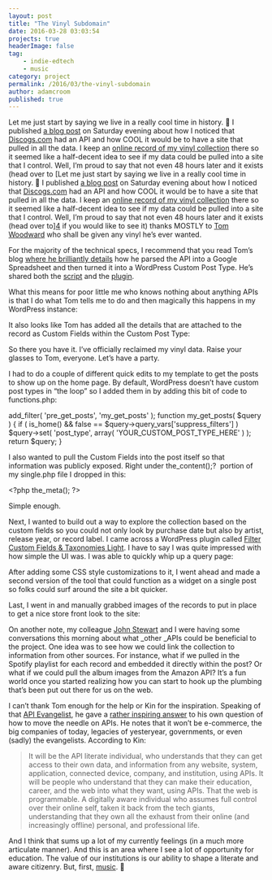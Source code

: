 ```yaml
---
layout: post
title: "The Vinyl Subdomain"
date: 2016-03-28 03:03:54
projects: true
headerImage: false
tag:
    - indie-edtech
    - music
category: project
permalink: /2016/03/the-vinyl-subdomain
author: adamcroom
published: true
---
```


Let me just start by saying we live in a really cool time in history. 🙂 I published [a blog post][1] on Saturday evening about how I noticed that [Discogs.com][2] had an API and how COOL it would be to have a site that pulled in all the data. I keep an [online record of my vinyl collection][3] there so it seemed like a half-decent idea to see if my data could be pulled into a site that I control. Well, I&#8217;m proud to say that not even 48 hours later and it exists (head over to [Let me just start by saying we live in a really cool time in history. 🙂 I published [a blog post][1] on Saturday evening about how I noticed that [Discogs.com][2] had an API and how COOL it would be to have a site that pulled in all the data. I keep an [online record of my vinyl collection][3] there so it seemed like a half-decent idea to see if my data could be pulled into a site that I control. Well, I&#8217;m proud to say that not even 48 hours later and it exists (head over to][4] if you would like to see it) thanks MOSTLY to [Tom Woodward][5] who shall be given any vinyl he&#8217;s ever wanted.

For the majority of the technical specs, I recommend that you read Tom&#8217;s blog [where he brilliantly details][6] how he parsed the API into a Google Spreadsheet and then turned it into a WordPress Custom Post Type. He&#8217;s shared both the [script][7] and the [plugin][8].

What this means for poor little me who knows nothing about anything APIs is that I do what Tom tells me to do and then magically this happens in my WordPress instance:



It also looks like Tom has added all the details that are attached to the record as Custom Fields within the Custom Post Type:



So there you have it. I&#8217;ve officially reclaimed my vinyl data. Raise your glasses to Tom, everyone. Let&#8217;s have a party.



I had to do a couple of different quick edits to my template to get the posts to show up on the home page. By default, WordPress doesn&#8217;t have custom post types in &#8220;the loop&#8221; so I added them in by adding this bit of code to functions.php:

add_filter( 'pre_get_posts', 'my_get_posts' );
function my_get_posts( $query ) {
if ( is_home() && false == $query-&gt;query_vars['suppress_filters'] )
$query-&gt;set( 'post_type', array(
'YOUR_CUSTOM_POST_TYPE_HERE' ) );
    return $query;
 }

I also wanted to pull the Custom Fields into the post itself so that information was publicly exposed. Right under the_content();?  portion of my single.php file I dropped in this:

&lt;?php the_meta(); ?&gt;

Simple enough.

Next, I wanted to build out a way to explore the collection based on the custom fields so you could not only look by purchase date but also by artist, release year, or record label. I came across a WordPress plugin called [Filter Custom Fields & Taxonomies Light][9]. I have to say I was quite impressed with how simple the UI was. I was able to quickly whip up a query page:



After adding some CSS style customizations to it, I went ahead and made a second version of the tool that could function as a widget on a single post so folks could surf around the site a bit quicker.



Last, I went in and manually grabbed images of the records to put in place to get a nice store front look to the site:



On another note, my colleague [John Stewart][10] and I were having some conversations this morning about what _other _APIs could be beneficial to the project. One idea was to see how we could link the collection to information from other sources. For instance, what if we pulled in the Spotify playlist for each record and embedded it directly within the post? Or what if we could pull the album images from the Amazon API? It&#8217;s a fun world once you started realizing how you can start to hook up the plumbing that&#8217;s been put out there for us on the web.

I can&#8217;t thank Tom enough for the help or Kin for the inspiration. Speaking of that [API Evangelist][11], he gave a [rather inspiring answer][12] to his own question of how to move the needle on APIs. He notes that it won&#8217;t be e-commerce, the big companies of today, legacies of yesteryear, governments, or even (sadly) the evangelists. According to Kin:

> It will be the API literate individual, who understands that they can get access to their own data, and information from any website, system, application, connected device, company, and institution, using APIs. It will be people who understand that they can make their education, career, and the web into what they want, using APIs. That the web is programmable. A digitally aware individual who assumes full control over their online self, taken it back from the tech giants, understanding that they own all the exhaust from their online (and increasingly offline) personal, and professional life.

And I think that sums up a lot of my currently feelings (in a much more articulate manner). And this is an area where I see a lot of opportunity for education. The value of our institutions is our ability to shape a literate and aware citizenry. But, first, [music][4]. 🙂

 [1]: https://backup.adamcroom.com/2016/03/a-vinyl-api-of-ones-own/
 [2]: http://discogs.com
 [3]: https://www.discogs.com/user/acroom/collection
 [4]: http://vinyl.adamcroom.com
 [5]: http://twitter.com/twoodwar
 [6]: http://bionicteaching.com/discography-to-wordpress/
 [7]: https://gist.github.com/woodwardtw/2f5d898442d55e06a17d
 [8]: https://gist.github.com/woodwardtw/fb22ee592019d1cb870f
 [9]: https://wordpress.org/plugins/filter-custom-fields-taxonomies-light/
 [10]: http://twitter.com/jstew511
 [11]: http://apievangelist.com
 [12]: http://apievangelist.com/2016/03/27/this-is-how-apis-will-deliver-the-change-we-need/
